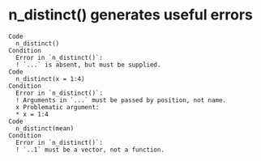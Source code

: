 # n_distinct() generates useful errors

    Code
      n_distinct()
    Condition
      Error in `n_distinct()`:
      ! `...` is absent, but must be supplied.
    Code
      n_distinct(x = 1:4)
    Condition
      Error in `n_distinct()`:
      ! Arguments in `...` must be passed by position, not name.
      x Problematic argument:
      * x = 1:4
    Code
      n_distinct(mean)
    Condition
      Error in `n_distinct()`:
      ! `..1` must be a vector, not a function.


